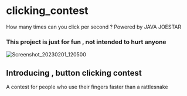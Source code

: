 # clicking_contest
How many times can you click per second ? Powered by JAVA JOESTAR

### This project is just for fun , not intended to hurt anyone

![Screenshot_20230201_120500](https://user-images.githubusercontent.com/66237117/215852723-b73e3cb4-8989-421c-9212-5306e4c16f37.png)
## Introducing , button clicking contest
A contest for people who use their fingers faster than a rattlesnake 